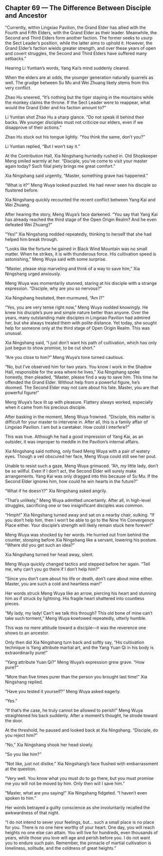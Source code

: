 ## Chapter 69 — The Difference Between Disciple and Ancestor

“Currently, within Lingxiao Pavilion, the Grand Elder has allied with the Fourth and Fifth Elders, with the Grand Elder as their leader. Meanwhile, the Second and Third Elders form another faction. The former seeks to usurp the Sect Leader’s position, while the latter aims to uphold it. However, the Grand Elder’s faction wields greater strength, and over these years of open and covert struggles, the Second and Third Elders have suffered many setbacks.”

Hearing Li Yuntian’s words, Yang Kai’s mind suddenly cleared.

When the elders are at odds, the younger generation naturally quarrels as well. The grudge between Su Mu and Wei Zhuang likely stems from this very conflict.

Zhao Hu sneered, “It’s nothing but the tiger staying in the mountains while the monkey claims the throne. If the Sect Leader were to reappear, what would the Grand Elder and his faction amount to?”

Li Yuntian shot Zhao Hu a sharp glance. “Do not speak ill behind their backs. We younger disciples must not criticize our elders, even if we disapprove of their actions.”

Zhao Hu stuck out his tongue lightly. “You think the same, don’t you?”

Li Yuntian replied, “But I won’t say it.”

At the Contribution Hall, Xia Ningshang hurriedly rushed in. Old Shopkeeper Meng smiled warmly at her. “Disciple, you’ve come to visit your master again today? Such filial piety brings me great comfort.”

Xia Ningshang said urgently, “Master, something grave has happened.”

“What is it?” Meng Wuya looked puzzled. He had never seen his disciple so flustered before.

Xia Ningshang quickly recounted the recent conflict between Yang Kai and Wei Zhuang.

After hearing the story, Meng Wuya’s face darkened. “You say that Yang Kai has already reached the third stage of the Open Origin Realm? And he even defeated Wei Zhuang?”

“Yes!” Xia Ningshang nodded repeatedly, thinking to herself that she had helped him break through.

“Looks like the fortune he gained in Black Wind Mountain was no small matter. When he strikes, it is with thunderous force. His cultivation speed is astonishing,” Meng Wuya said with some surprise.

“Master, please stop marveling and think of a way to save him,” Xia Ningshang urged anxiously.

Meng Wuya was momentarily stunned, staring at his disciple with a strange expression. “Disciple, why are you so nervous?”

Xia Ningshang hesitated, then murmured, “Am I?”

“Yes, you are very tense right now,” Meng Wuya nodded knowingly. He knew his disciple’s pure and simple nature better than anyone. Over the years, many outstanding male disciples in Lingxiao Pavilion had admired her, but she always treated them with polite distance. Yet today, she sought help for someone only at the third stage of Open Origin Realm. This was unusual.

Xia Ningshang said, “I just don’t want his path of cultivation, which has only just begun to show promise, to be cut short.”

“Are you close to him?” Meng Wuya’s tone turned cautious.

“No, but I’ve observed him for two years. You know I work in the Shadow Hall, responsible for the area where he lives,” Xia Ningshang spoke honestly, then pleaded, “Master, please find a way to save him. This time he offended the Grand Elder. Without help from a powerful figure, he’s doomed. The Second Elder may not care about his fate. Master, you are that powerful figure!”

Meng Wuya’s face lit up with pleasure. Flattery always worked, especially when it came from his precious disciple.

After basking in the moment, Meng Wuya frowned. “Disciple, this matter is difficult for your master to intervene in. After all, this is a family affair of Lingxiao Pavilion. I am but a caretaker. How could I interfere?”

This was true. Although he had a good impression of Yang Kai, as an outsider, it was improper to meddle in the Pavilion’s internal affairs.

Xia Ningshang said nothing, only fixed Meng Wuya with a pair of watery eyes. Though a veil obscured her face, Meng Wuya could still see her pout.

Unable to resist such a gaze, Meng Wuya grimaced. “Ah, my little lady, don’t be so willful. Even if I don’t act, the Second Elder will surely make arrangements. Yang Kai was only dragged into this because of Su Mu. If the Second Elder ignores him, how could he win hearts in the future?”

“What if he doesn’t?” Xia Ningshang asked angrily.

“That’s unlikely,” Meng Wuya admitted uncertainly. After all, in high-level struggles, sacrificing one or two insignificant disciples was common.

“Hmph!” Xia Ningshang turned away and sat on a nearby chair, sulking. “If you don’t help him, then I won’t be able to go to the Nine Yin Convergence Place either. Your disciple’s strength will likely remain stuck here forever!”

Meng Wuya was shocked by her words. He hurried out from behind the counter, stooping before Xia Ningshang like a servant, lowering his posture. “Where did you get such an idea?”

Xia Ningshang turned her head away, silent.

Meng Wuya quickly changed tactics and stepped before her again. “Tell me, why can’t you go there if I don’t help him?”

“Since you don’t care about his life or death, don’t care about mine either. Master, you are such a cold and heartless man!”

Her words struck Meng Wuya like an arrow, piercing his heart and stunning him as if struck by lightning. His fragile heart shattered into countless pieces.

“My lady, my lady! Can’t we talk this through? This old bone of mine can’t take such torment,” Meng Wuya kowtowed repeatedly, utterly humble.

This was no mere attitude toward a disciple—it was the reverence one shows to an ancestor.

Only then did Xia Ningshang turn back and softly say, “His cultivation technique is Yang attribute martial art, and the Yang Yuan Qi in his body is extraordinarily pure!”

“Yang attribute Yuan Qi?” Meng Wuya’s expression grew grave. “How pure?”

“More than five times purer than the person you brought last time!” Xia Ningshang replied.

“Have you tested it yourself?” Meng Wuya asked eagerly.

“Yes.”

“If that’s the case, he truly cannot be allowed to perish!” Meng Wuya straightened his back suddenly. After a moment’s thought, he strode toward the door.

At the threshold, he paused and looked back at Xia Ningshang. “Disciple, do you reject him?”

“No,” Xia Ningshang shook her head slowly.

“So you like him?”

“Not like, just not dislike.” Xia Ningshang’s face flushed with embarrassment at the question.

“Very well. You know what you must do to go there, but you must promise me you will not be moved by him. Only then will I save him.”

“Master, what are you saying!” Xia Ningshang fidgeted. “I haven’t even spoken to him.”

Her words betrayed a guilty conscience as she involuntarily recalled the awkwardness of that night.

“I do not intend to sever your feelings, but… such a small place is no place for you. There is no one here worthy of your heart. One day, you will reach heights no one else can attain. You will live for hundreds, even thousands of years, while those you love will age and perish before you. I do not want you to endure such pain. Remember, the pinnacle of martial cultivation is loneliness, solitude, and the coldness of great heights.”